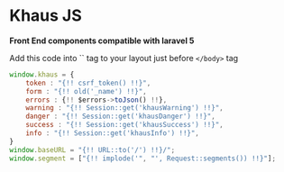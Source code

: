 Khaus JS
=======
**Front End components compatible with laravel 5**

Add this code into `` tag to your layout just before `</body>` tag

```javascript
window.khaus = {
    token : "{!! csrf_token() !!}",
    form : "{!! old('_name') !!}",
    errors : {!! $errors->toJson() !!},
    warning : "{!! Session::get('khausWarning') !!}",
    danger : "{!! Session::get('khausDanger') !!}",
    success : "{!! Session::get('khausSuccess') !!}",
    info : "{!! Session::get('khausInfo') !!}",
}
window.baseURL = "{!! URL::to('/') !!}/";
window.segment = ["{!! implode('", "', Request::segments()) !!}"];

